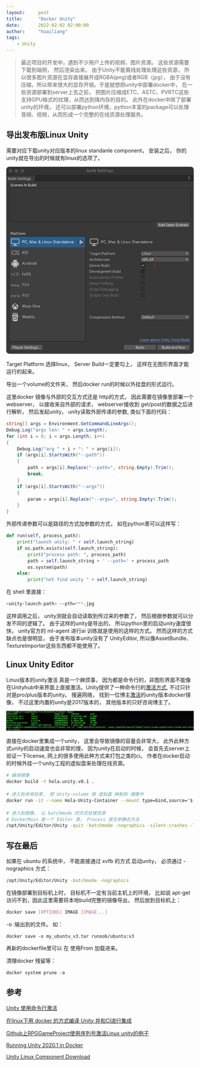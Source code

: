 ```yaml
---
layout:     post
title:      "Docker Unity"
date:       2022-02-02 02:00:00
author:     "huailiang"
tags:
    - Unity
---
```




>最近项目的开发中，遇到不少用户上传的视频、图片资源。 这些资源需要下载到端侧， 然后渲染出来。 由于Unity不能离线处理处理这些资源， 所以很多图片资源在显存直接展开成RGBA(png)或者RGB（jpg）， 由于没有压缩，所以带来很大的显存开销。于是就想把unity中部署docker中， 在一些资源部署到server上去之前， 把图片压缩成ETC、ASTC、PVRTC这些支持GPU格式的纹理，从而达到降内存的目的。 此外在docker中除了部署unity的环境， 还可以部署python环境，python丰富的package可以处理音频、视频，从而形成一个完整的在线资源处理服务。


## 导出发布版Linux Unity

需要对应下载unity对应版本的linux standanle component， 安装之后， 你的unity就在导出的时候就有linux的选项了。

![](/img/post-unity/docker1.jpg)


Target Platform 选择linux， Server Build一定要勾上， 这样在无图形界面才能运行的起来。

导出一个volume的文件夹， 然后docker run的时候以外挂盘的形式运行。

这里docker 镜像与外部的交互方式还是 http的方式， 因此需要在镜像里部署一个webserver， 以接收来自外部的请求， webserver接收到 get/post的数据之后进行解析， 然后发起unity， unity读取外部传递的参数, 类似下面的代码：


```csharp
string[] args = Environment.GetCommandLineArgs();
Debug.Log("args len: " + args.Length);
for (int i = 0; i < args.Length; i++)
{
    Debug.Log("arg " + i + ": " + args[i]);
    if (args[i].StartsWith("--path"))
    {
        path = args[i].Replace("--path=", string.Empty).Trim();
        break;
    }
    if (args[i].StartsWith("--args"))
    {
        param = args[i].Replace("--args=", string.Empty).Trim();
    }
}
```

外部传递参数可以是路径的方式加参数的方式， 如在python里可以这样写：


```py
def run(self, process_path):
    print("launch unity: " + self.launch_string)
    if os.path.exists(self.launch_string):
        print("process path: ", process_path)
        path = self.launch_string + ' --path=' + process_path
        os.system(path)
    else:
        print("not find unity " + self.launch_string)
```


在 shell 里直接：

```sh
<unity-launch-path> --pth=***.jpg
```

这样调用之后， unity测就会自动读取到传过来的参数了， 然后根据参数就可以分发不同的逻辑了。  由于这样的unity是导出的， 所以python里的启动unity速度很快， unity官方的 ml-agent 进行ai 训练就是使用的这样的方式。  然而这样的方式缺点也是很明显， 由于发布版本unity没有了 UnityEditor, 所以像AssetBundle、 TextureImporter这些东西都不能使用了。  


## Linux Unity Editor

Linux版本的unity激活 真是一个麻烦事， 因为都是命令行的，非图形界面不能像在Unityhub中来界面上直接激活。Unity提供了一种命令行的[激活方式][i2], 不过只针对是pro/plus版本的unity。  搜遍网络， 找到一位博主[激活][i1]的unity版本docker镜像， 不过这里内置的unity是2017版本的， 其他版本的只好咨询博主了。


![](/img/post-unity/docker2.jpg)

直接在docker里集成一个unity， 这里会导致镜像的容量会非常大， 此外此种方式unity的启动速度也会非常的慢， 因为unity在启动的时候， 会首先去server上验证一下license, 网上的很多使用此种方式来打包之类的ci。  作者在docker启动的时候外挂一个unity工程的虚拟盘来处理在线资源。

```sh
# 编译镜像
docker build -t hola.unity.v0.1 .

# 进入到本地目录， 把 Unity-volume 做 虚拟盘 映射到 镜像中
docker run -it --name Hola-Unity-Container --mount type=bind,source="$(pwd)"/unity-volume,target=/unity-volume hola.unity.v0.1:latest

# 进入到镜像， 以 batchmode 的方式处理资源
# DockerMain 是一个 Editor 类， Process 是无参静态方法
/opt/Unity/Editor/Unity -quit -batchmode -nographics -silent-crashes -logFile /dev/stdout -projectPath "/unity-volume" -executeMethod "DockerMain.Process"
```

## 写在最后

如果在 ubuntu 的系统中， 不能直接通过  xvfb 的方式 启动unity， 必须通过 -nographics  方式：

```sh
/opt/Unity/Editor/Unity -batchmode -nographics
```

在镜像部署到目标机上时， 目标机不一定有当前主机上的环境， 比如说 apt-get 访问不到，因此这里需要将本地build完整的镜像导出， 然后放到目标机上：

```sh
docker save [OPTIONS] IMAGE [IMAGE...]
```

-o :输出到的文件。 如：
```
docker save -o my_ubuntu_v3.tar runoob/ubuntu:v3
```

再新的dockerfile里可以 在 使用From 加载进来。

清理docker 残留等：
```
docker system prune -a
```

## 参考

[Unity 使用命令行激活][i2]

[在linux下用 docker 的方式编译 Unity 并和CI进行集成][i1]

[Github上RPGGameProject使用序列号激活Linux unity的例子][i4]

[Running Unity 2020.1 in Docker][i6]

[Unity Linux Component Download][i7]

[i1]: https://blog.csdn.net/kunyus/article/details/104617073
[i2]: https://docs.unity3d.com/2018.4/Documentation/Manual/OnlineActivationGuide.html
[i3]: https://hub.docker.com/layers/ssoor/unity3d/2017.4.8f1-android/images/sha256-199e88bc1796ad80177ec46fbf9e71d6f6eea52a023a0f931813291721682dce?context=explore
[i4]: https://github.com/Jacket28/RPGGameProject/blob/0728f7654d9760b9bc81e4864e64dc8980cd8822/.github/workflows/main.yml
[i5]: https://hub.docker.com/layers/ssoor/unity3d/2017.4.8f1-android/images/sha256-199e88bc1796ad80177ec46fbf9e71d6f6eea52a023a0f931813291721682dce?context=explore
[i6]: https://johnaustin.io/articles/2020/running-unity-20201-in-docker
[i7]: https://unity.cn/release-notes/full/2020/2020.2.5
